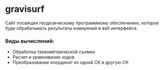 # gravisurf
Сайт посвящен геодезическому программному обеспечению, которое буде обрабатывать результаты измерений в веб интерфейсе. 
### Виды вычислений:
* Обработка тахеометрической съемки
* Расчет и уравнивание ходов
* Преобразование координат из одной СК в другую СК
